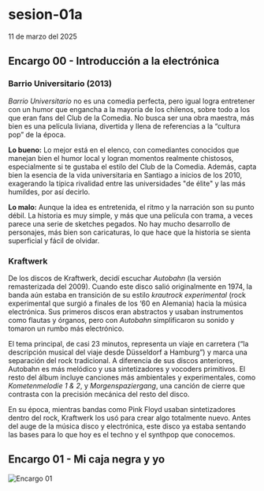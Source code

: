 # sesion-01a

11 de marzo del 2025

## Encargo 00 - Introducción a la electrónica

### Barrio Universitario (2013)

*Barrio Universitario* no es una comedia perfecta, pero igual logra entretener con un humor que engancha a la mayoría de los chilenos, sobre todo a los que eran fans del Club de la Comedia. No busca ser una obra maestra, más bien es una película liviana, divertida y llena de referencias a la “cultura pop” de la época.

**Lo bueno:** Lo mejor está en el elenco, con comediantes conocidos que manejan bien el humor local y logran momentos realmente chistosos, especialmente si te gustaba el estilo del Club de la Comedia. Además, capta bien la esencia de la vida universitaria en Santiago a inicios de los 2010, exagerando la típica rivalidad entre las universidades "de élite" y las más humildes, por así decirlo.

**Lo malo:** Aunque la idea es entretenida, el ritmo y la narración son su punto débil. La historia es muy simple, y más que una película con trama, a veces parece una serie de sketches pegados. No hay mucho desarrollo de personajes, más bien son caricaturas, lo que hace que la historia se sienta superficial y fácil de olvidar.

### Kraftwerk

De los discos de Kraftwerk, decidí escuchar *Autobahn* (la versión remasterizada del 2009). Cuando este disco salió originalmente en 1974, la banda aún estaba en transición de su estilo *krautrock experimental* (rock experimental que surgió a finales de los ‘60 en Alemania) hacia la música electrónica. Sus primeros discos eran abstractos y usaban instrumentos como flautas y órganos, pero con *Autobahn* simplificaron su sonido y tomaron un rumbo más electrónico.

El tema principal, de casi 23 minutos, representa un viaje en carretera (“la descripción musical del viaje desde Düsseldorf a Hamburg”) y marca una separación del rock tradicional. A diferencia de sus discos anteriores, Autobahn es más melódico y usa sintetizadores y vocoders primitivos. El resto del álbum incluye canciones más ambientales y experimentales, como *Kometenmelodie 1 & 2*, y *Morgenspaziergang*, una canción de cierre que contrasta con la precisión mecánica del resto del disco.

En su época, mientras bandas como Pink Floyd usaban sintetizadores dentro del rock, Kraftwerk los usó para crear algo totalmente nuevo. Antes del auge de la música disco y electrónica, este disco ya estaba sentando las bases para lo que hoy es el techno y el synthpop que conocemos.

## Encargo 01 - Mi caja negra y yo

![Encargo 01](https://github.com/user-attachments/assets/1dca20b0-f4a2-4d0a-bff1-f554ed636a31)
